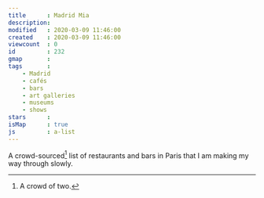 ```yaml
---
title      : Madrid Mia
description: 
modified   : 2020-03-09 11:46:00
created    : 2020-03-09 11:46:00
viewcount  : 0
id         : 232
gmap       : 
tags       :
    - Madrid
    - cafés
    - bars
    - art galleries
    - museums
    - shows
stars      : 
isMap      : true
js         : a-list
---
```


A crowd-sourced[^1] list of restaurants and bars in Paris that I am making my way through slowly.

<div id="map"></div>

[^1]: A crowd of two.